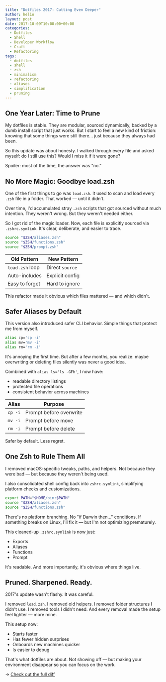 ```yaml
---
title: "Dotfiles 2017: Cutting Even Deeper"
author: helio
layout: post
date: 2017-10-09T10:00:00+00:00
categories:
  - Dotfiles
  - Shell
  - Developer Workflow
  - Craft
  - Refactoring
tags:
  - dotfiles
  - shell
  - zsh
  - minimalism
  - refactoring
  - aliases
  - simplification
  - pruning
---
```


## One Year Later: Time to Prune

My dotfiles is stable. They are modular, sourced dynamically, backed by a dumb install script that just works. But I start to feel a new kind of friction: knowing that some things were still there... just because they always had been.

So this update was about honesty. I walked through every file and asked myself: do I still use this? Would I miss it if it were gone?

Spoiler: most of the time, the answer was "no."

## No More Magic: Goodbye load.zsh

One of the first things to go was `load.zsh`. It used to scan and load every `.zsh` file in a folder. That worked — until it didn't.

Over time, I'd accumulated stray `.zsh` scripts that got sourced without much intention. They weren't wrong. But they weren't needed either.

So I got rid of the magic loader. Now, each file is explicitly sourced via `.zshrc.symlink`. It's clear, deliberate, and easier to trace.

```zsh
source "$ZSH/aliases.zsh"
source "$ZSH/functions.zsh"
source "$ZSH/prompt.zsh"
```

| Old Pattern     | New Pattern     |
| --------------- | --------------- |
| `load.zsh` loop | Direct `source` |
| Auto-includes   | Explicit config |
| Easy to forget  | Hard to ignore  |

This refactor made it obvious which files mattered — and which didn't.

## Safer Aliases by Default

This version also introduced safer CLI behavior. Simple things that protect me from myself.

```bash
alias cp='cp -i'
alias mv='mv -i'
alias rm='rm -i'
```

It's annoying the first time. But after a few months, you realize: maybe overwriting or deleting files silently was never a good idea.

Combined with `alias ls='ls -GFh'`, I now have:

- readable directory listings
- protected file operations
- consistent behavior across machines

| Alias   | Purpose                 |
| ------- | ----------------------- |
| `cp -i` | Prompt before overwrite |
| `mv -i` | Prompt before move      |
| `rm -i` | Prompt before delete    |

Safer by default. Less regret.

## One Zsh to Rule Them All

I removed macOS-specific tweaks, paths, and helpers.
Not because they were bad — but because they weren't being used.

I also consolidated shell config back into `zshrc.symlink`, simplifying platform checks and customizations.

```zsh
export PATH="$HOME/bin:$PATH"
source "$ZSH/aliases.zsh"
source "$ZSH/functions.zsh"
```

There's no platform branching. No "if Darwin then..." conditions. If something breaks on Linux, I'll fix it — but I'm not optimizing prematurely.

This cleaned-up `.zshrc.symlink` is now just:

- Exports
- Aliases
- Functions
- Prompt

It's readable. And more importantly, it's obvious where things live.

## Pruned. Sharpened. Ready.

2017's update wasn't flashy. It was careful.

I removed `load.zsh`. I removed old helpers. I removed folder structures I didn't use. I removed tools I didn't need. And every removal made the setup feel lighter — more mine.

This setup now:

- Starts faster
- Has fewer hidden surprises
- Onboards new machines quicker
- Is easier to debug

That's what dotfiles are about. Not showing off — but making your environment disappear so you can focus on the work.

→ [Check out the full diff](https://github.com/helmedeiros/dotfiles/compare/c43d38d05f219c91d026c87638922ffc092d8335...5f3b4f4f5377e2354d0bc2d674d9a414e6bd3c58)
